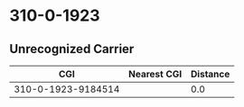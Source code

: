 # 310-0-1923
## Unrecognized Carrier


| CGI | Nearest CGI | Distance |
|-----|-------------|----------|
| 310-0-1923-9184514 |  | 0.0 |
